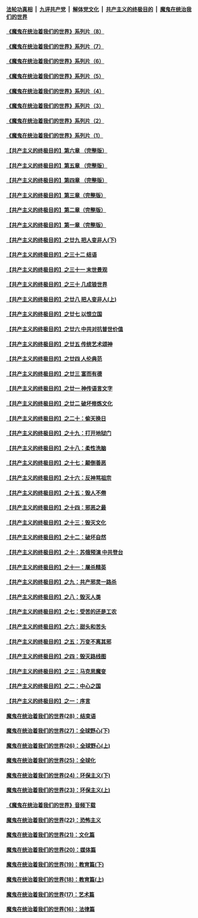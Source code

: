 

####  [法轮功真相](../../../../basic/blob/master/README.md?t=07301232) &nbsp;|&nbsp; [九评共产党](../../../../9ping.md/blob/master/README.md?t=07301232) &nbsp;|&nbsp; [解体党文化](../../../../jtdwh.md/blob/master/README.md?t=07301232)  &nbsp;|&nbsp; [共产主义的终极目的](../../../../gczydzjmd.md/blob/master/README.md?t=07301232) &nbsp;|&nbsp; [魔鬼在统治我们的世界](../../../../mgztzwmdsj.md/blob/master/README.md?t=07301232) 

#### [《魔鬼在统治着我们的世界》系列片（8）](../pages/nsc422/n12287445.md?t=07301232) 

#### [《魔鬼在统治着我们的世界》系列片（7）](../pages/nsc422/n12283425.md?t=07301232) 

#### [《魔鬼在统治着我们的世界》系列片（6）](../pages/nsc422/n12282314.md?t=07301232) 

#### [《魔鬼在统治着我们的世界》系列片（5）](../pages/nsc422/n12281419.md?t=07301232) 

#### [《魔鬼在统治着我们的世界》系列片（4）](../pages/nsc422/n12274024.md?t=07301232) 

#### [《魔鬼在统治着我们的世界》系列片（3）](../pages/nsc422/n12271322.md?t=07301232) 

#### [《魔鬼在统治着我们的世界》系列片（2）](../pages/nsc422/n12269049.md?t=07301232) 

#### [《魔鬼在统治着我们的世界》系列片（1）](../pages/nsc422/n12267575.md?t=07301232) 

#### [【共产主义的终极目的】第六章 （完整版）](../pages/nsc422/n11428913.md?t=07301232) 

#### [【共产主义的终极目的】第五章 （完整版）](../pages/nsc422/n11428912.md?t=07301232) 

#### [【共产主义的终极目的】第四章 （完整版）](../pages/nsc422/n11428907.md?t=07301232) 

#### [【共产主义的终极目的】第三章（完整版）](../pages/nsc422/n11428848.md?t=07301232) 

#### [【共产主义的终极目的】第二章（完整版）](../pages/nsc422/n11428831.md?t=07301232) 

#### [【共产主义的终极目的】第一章（完整版）](../pages/nsc422/n11417651.md?t=07301232) 

#### [【共产主义的终极目的】之廿九 把人变非人(下)](../pages/nsc422/n11344140.md?t=07301232) 

#### [【共产主义的终极目的】之三十二 结语](../pages/nsc422/n11360535.md?t=07301232) 

#### [【共产主义的终极目的】之三十一 末世景观](../pages/nsc422/n11351129.md?t=07301232) 

#### [【共产主义的终极目的】之三十 几成狼世界](../pages/nsc422/n11348280.md?t=07301232) 

#### [【共产主义的终极目的】之廿八 把人变非人(上)](../pages/nsc422/n11340492.md?t=07301232) 

#### [【共产主义的终极目的】之廿七 以恨立国](../pages/nsc422/n11336944.md?t=07301232) 

#### [【共产主义的终极目的】之廿六 中共对抗普世价值](../pages/nsc422/n11324785.md?t=07301232) 

#### [【共产主义的终极目的】之廿五 传统艺术颂神](../pages/nsc422/n11296396.md?t=07301232) 

#### [【共产主义的终极目的】之廿四 人伦典范](../pages/nsc422/n11296397.md?t=07301232) 

#### [【共产主义的终极目的】之廿三 富而有德](../pages/nsc422/n11283598.md?t=07301232) 

#### [【共产主义的终极目的】之廿一 神传语言文字](../pages/nsc422/n11263265.md?t=07301232) 

#### [【共产主义的终极目的】之廿二 破坏修炼文化](../pages/nsc422/n11245728.md?t=07301232) 

#### [【共产主义的终极目的】之二十：偷天换日](../pages/nsc422/n11238846.md?t=07301232) 

#### [【共产主义的终极目的】之十九：打开地狱门](../pages/nsc422/n11206376.md?t=07301232) 

#### [【共产主义的终极目的】之十八：柔性洗脑](../pages/nsc422/n11199994.md?t=07301232) 

#### [【共产主义的终极目的】之十七：颠倒善恶](../pages/nsc422/n11179782.md?t=07301232) 

#### [【共产主义的终极目的】之十六：反神骂祖宗](../pages/nsc422/n11166798.md?t=07301232) 

#### [【共产主义的终极目的】之十五：毁人不倦](../pages/nsc422/n11166792.md?t=07301232) 

#### [【共产主义的终极目的】之十四：邪恶之最](../pages/nsc422/n11150249.md?t=07301232) 

#### [【共产主义的终极目的】之十三：毁灭文化](../pages/nsc422/n11135227.md?t=07301232) 

#### [【共产主义的终极目的】之十二：破坏自然](../pages/nsc422/n11135214.md?t=07301232) 

#### [【共产主义的终极目的】之十：苏俄预演 中共登台](../pages/nsc422/n11118424.md?t=07301232) 

#### [【共产主义的终极目的】之十一：屠杀精英](../pages/nsc422/n11118442.md?t=07301232) 

#### [【共产主义的终极目的】之九：共产邪灵一路杀](../pages/nsc422/n11114139.md?t=07301232) 

#### [【共产主义的终极目的】之八：毁灭人类](../pages/nsc422/n11108503.md?t=07301232) 

#### [【共产主义的终极目的】之七：受苦的还是工农](../pages/nsc422/n11101809.md?t=07301232) 

#### [【共产主义的终极目的】之六：甜头和苦头](../pages/nsc422/n11096971.md?t=07301232) 

#### [【共产主义的终极目的】之五：万变不离其邪](../pages/nsc422/n11091285.md?t=07301232) 

#### [【共产主义的终极目的】之四：毁灭路线图](../pages/nsc422/n11086284.md?t=07301232) 

#### [【共产主义的终极目的】之三：马克思魔变](../pages/nsc422/n11061941.md?t=07301232) 

#### [【共产主义的终极目的】之二：中心之国](../pages/nsc422/n11047728.md?t=07301232) 

#### [【共产主义的终极目的】之一：序言](../pages/nsc422/n11086077.md?t=07301232) 

#### [魔鬼在统治着我们的世界(28)：结束语](../pages/nsc422/n10936246.md?t=07301232) 

#### [魔鬼在统治着我们的世界(27)：全球野心(下)](../pages/nsc422/n10928319.md?t=07301232) 

#### [魔鬼在统治着我们的世界(26)：全球野心(上)](../pages/nsc422/n10900318.md?t=07301232) 

#### [魔鬼在统治着我们的世界(25)：全球化](../pages/nsc422/n10788205.md?t=07301232) 

#### [魔鬼在统治着我们的世界(24)：环保主义(下)](../pages/nsc422/n10695307.md?t=07301232) 

#### [魔鬼在统治着我们的世界(23)：环保主义(上)](../pages/nsc422/n10688613.md?t=07301232) 

#### [《魔鬼在统治着我们的世界》音频下载](../pages/nsc422/n10635553.md?t=07301232) 

#### [魔鬼在统治着我们的世界(22)：恐怖主义](../pages/nsc422/n10614727.md?t=07301232) 

#### [魔鬼在统治着我们的世界(21)：文化篇](../pages/nsc422/n10597706.md?t=07301232) 

#### [魔鬼在统治着我们的世界(20)：媒体篇](../pages/nsc422/n10586579.md?t=07301232) 

#### [魔鬼在统治着我们的世界(19)：教育篇(下)](../pages/nsc422/n10564808.md?t=07301232) 

#### [魔鬼在统治着我们的世界(18)：教育篇(上)](../pages/nsc422/n10526970.md?t=07301232) 

#### [魔鬼在统治着我们的世界(17)：艺术篇](../pages/nsc422/n10499093.md?t=07301232) 

#### [魔鬼在统治着我们的世界(16)：法律篇](../pages/nsc422/n10485969.md?t=07301232) 

